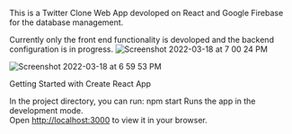 This is a Twitter Clone Web App devoloped on React and Google Firebase for the database management.


Currently only the front end functionality is devoloped and the backend configuration is in progress.
![Screenshot 2022-03-18 at 7 00 24 PM](https://user-images.githubusercontent.com/98143718/159011695-4176833f-1ae4-4191-bd4f-937fda2dcde0.png)


![Screenshot 2022-03-18 at 6 59 53 PM](https://user-images.githubusercontent.com/98143718/159011630-453c1dee-c8b6-4850-80e3-969fd6f7f193.png)

Getting Started with Create React App


In the project directory, you can run:
npm start
Runs the app in the development mode.\
Open [http://localhost:3000](http://localhost:3000) to view it in your browser.
